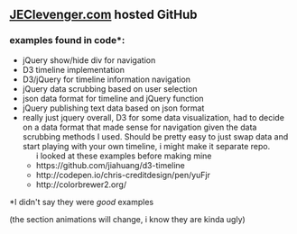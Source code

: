 <h2><a href="http://www.jeclevenger.com">JEClevenger.com</a> hosted GitHub</h2>
<h3>examples found in code*:</h3>
<ul>
<li>
jQuery show/hide div for navigation
</li>
<li>
D3 timeline implementation
</li>
<li>
D3/jQuery for timeline information navigation 
</li>
<li>
jQuery data scrubbing based on user selection
</li>
<li>
json data format for timeline and jQuery function
</li>
<li>
jQuery publishing text data based on json format
</li>
<li>
really just jquery overall, D3 for some data visualization, had to decide on a data format that made sense for navigation given the data scrubbing methods I used. Should be pretty easy to just swap data and start playing with your own timeline, i might make it separate repo.
<ul>
i looked at these examples before making mine
<li>
https://github.com/jiahuang/d3-timeline
</li>
<li>
http://codepen.io/chris-creditdesign/pen/yuFjr
</li>
<li>
http://colorbrewer2.org/
</li>
</ul>
</li>
</ul>
<p>*I didn't say they were <em>good</em> examples</p>
<p>(the section animations will change, i know they are kinda ugly)</p>
